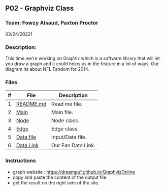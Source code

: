 ## P02 - Graphviz Class    
### Team: Fowzy Alsaud, Paxton Proctor
03/24/20221
### Description:
This time we're working on GrapViz which is a software library that will let you draw a graph and it could helps us in the feature in a lot of ways. Our diagram its about NFL Fandom for 2014.

### Files

|   #   | File     | Description                      |
| :---: | -------- | -------------------------------- |
|   1   | [README.md](README.md)</a> | Read me file. |
|   2   | [Main](main.cpp)</a> | Main file. |
|   3   | [Node](Node.h)</a> | Node class. |
|   4   | [Edge](Edge.h)</a> | Edge class. |
|   5   | [Data file](input.txt)</a> | Input/Data file. |
|   6   | <a href="https://interactive.twitter.com/nfl_followers2014/#?mode=team&team=all">Data Link</a> | Our Fan Data Link. |



### Instructions

- graph website : https://dreampuf.github.io/GraphvizOnline
- copy and paste the content of the output file .
- get the result on the right side of the site.

